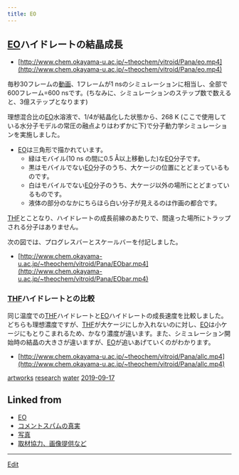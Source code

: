 ```yaml
---
title: EO
---
```

## [EO](/EO)ハイドレートの結晶成長

* [http://www.chem.okayama-u.ac.jp/~theochem/vitroid/Pana/eo.mp4](http://www.chem.okayama-u.ac.jp/~theochem/vitroid/Pana/eo.mp4)

毎秒30フレームの[動画](/動画)、1フレームが1 nsのシミュレーションに相当し、全部で600フレーム=600 nsです。(ちなみに、シミュレーションのステップ数で数えると、3億ステップとなります)

理想混合比の[EO](/EO)水溶液で、1/4が結晶化した状態から、268 K (ここで使用している水分子モデルの常圧の融点よりはわずかに下)で分子動力学シミュレーションを実施しました。

* [EO](/EO)は三角形で描かれています。
   * 緑はモバイル(10 ns の間に0.5 Å以上移動した)な[EO](/EO)分子です。
   * 黒はモバイルでない[EO](/EO)分子のうち、大ケージの位置にとどまっているものです。
   * 白はモバイルでない[EO](/EO)分子のうち、大ケージ以外の場所にとどまっているものです。
   * 液体の部分のなかにちらほら白い分子が見えるのは作画の都合です。

[THF](/THF)とことなり、ハイドレートの成長前線のあたりで、間違った場所にトラップされる分子はありません。

次の図では、プログレスバーとスケールバーを付記しました。

* [http://www.chem.okayama-u.ac.jp/~theochem/vitroid/Pana/EObar.mp4](http://www.chem.okayama-u.ac.jp/~theochem/vitroid/Pana/EObar.mp4)

### [THF](/THF)ハイドレートとの比較

同じ温度での[THF](/THF)ハイドレートと[EO](/EO)ハイドレートの成長速度を比較しました。どちらも理想濃度ですが、[THF](/THF)が大ケージにしか入れないのに対し、[EO](/EO)は小ケージにもとりこまれるため、かなり濃度が違います。また、シミュレーション開始時の結晶の大きさが違いますが、[EO](/EO)が追いあげていくのがわかります。

* [http://www.chem.okayama-u.ac.jp/~theochem/vitroid/Pana/allc.mp4](http://www.chem.okayama-u.ac.jp/~theochem/vitroid/Pana/allc.mp4)


[artworks](/artworks)
[research](/research)
[water](/water)
[2019-09-17](/2019-09-17) 


## Linked from

* [EO](/EO)
* [コメントスパムの真実](/コメントスパムの真実)
* [写真](/写真)
* [取材協力、画像提供など](/取材協力、画像提供など)


----

[Edit](https://github.com/vitroid/vitroid.github.io/edit/master/MD/EO.md)

